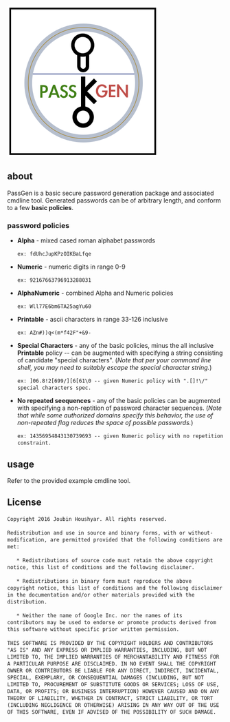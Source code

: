 ![image](./resources/passgen-logo.png)

## about

PassGen is a basic secure password generation package and associated cmdline tool. Generated passwords can be of arbitrary length, and conform to a few **basic policies**.

### password policies

* **Alpha** - mixed cased roman alphabet passwords

      ex: fdUhcJupKPzOIKBaLfqe

* **Numeric** - numeric digits in range 0-9

      ex: 92167663796913288031

* **AlphaNumeric** - combined Alpha and Numeric policies

      ex: Wll77E6bm6TA25agYu60

* **Printable** - ascii characters in range 33-126 inclusive

      ex: AZn#))q<(m*f42F"+&9-

* **Special Characters** - any of the basic policies, minus the all inclusive **Printable** policy -- can be augmented with specifying a string consisting of candidate "special characters". (*Note that per your command line shell, you may need to suitably escape the special character string.*)

      ex: ]06.8!2[699/][6[61\0 -- given Numeric policy with ".[]!\/" special characters spec.

* **No repeated seequences** - any of the basic policies can be augmented with specifying a non-reptition of password character sequences. (*Note that while some authorized domains specify this behavior, the use of non-repeated flag reduces the space of possible passwords.*)

      ex: 14356954843130739693 -- given Numeric policy with no repetition constraint.


## usage

Refer to the provided example cmdline tool.


## License 

    Copyright 2016 Joubin Houshyar. All rights reserved.

    Redistribution and use in source and binary forms, with or without-
    modification, are permitted provided that the following conditions are
    met:

       * Redistributions of source code must retain the above copyright
    notice, this list of conditions and the following disclaimer.
    
       * Redistributions in binary form must reproduce the above
    copyright notice, this list of conditions and the following disclaimer
    in the documentation and/or other materials provided with the
    distribution.
    
       * Neither the name of Google Inc. nor the names of its
    contributors may be used to endorse or promote products derived from
    this software without specific prior written permission.

    THIS SOFTWARE IS PROVIDED BY THE COPYRIGHT HOLDERS AND CONTRIBUTORS
    "AS IS" AND ANY EXPRESS OR IMPLIED WARRANTIES, INCLUDING, BUT NOT
    LIMITED TO, THE IMPLIED WARRANTIES OF MERCHANTABILITY AND FITNESS FOR
    A PARTICULAR PURPOSE ARE DISCLAIMED. IN NO EVENT SHALL THE COPYRIGHT
    OWNER OR CONTRIBUTORS BE LIABLE FOR ANY DIRECT, INDIRECT, INCIDENTAL,
    SPECIAL, EXEMPLARY, OR CONSEQUENTIAL DAMAGES (INCLUDING, BUT NOT
    LIMITED TO, PROCUREMENT OF SUBSTITUTE GOODS OR SERVICES; LOSS OF USE,
    DATA, OR PROFITS; OR BUSINESS INTERRUPTION) HOWEVER CAUSED AND ON ANY
    THEORY OF LIABILITY, WHETHER IN CONTRACT, STRICT LIABILITY, OR TORT
    (INCLUDING NEGLIGENCE OR OTHERWISE) ARISING IN ANY WAY OUT OF THE USE
    OF THIS SOFTWARE, EVEN IF ADVISED OF THE POSSIBILITY OF SUCH DAMAGE.
